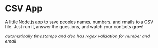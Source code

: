 # CSV App

A little Node.js app to save peoples names, numbers, and emails to a CSV file.
Just run it, answer the questions, and watch your contacts grow!

_automatically timestamps and also has regex validation for number and email_
